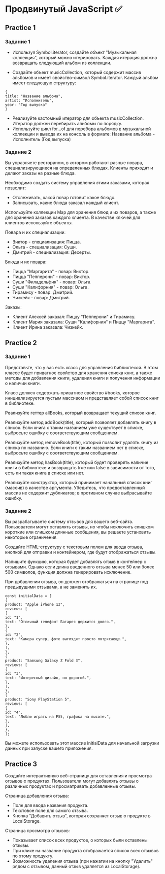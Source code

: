 # Продвинутый JavaScript ✅
## Practice 1
### Задание 1
* Используя Symbol.iterator, создайте объект "Музыкальная коллекция", который можно итерировать. Каждая итерация должна возвращать следующий альбом из коллекции.

* Создайте объект musicCollection, который содержит массив альбомов и имеет свойство-символ Symbol.iterator. Каждый альбом имеет следующую структуру:
``` [JavaScript]
{
title: "Название альбома",
artist: "Исполнитель",
year: "Год выпуска"
}
```
* Реализуйте кастомный итератор для объекта musicCollection. Итератор должен перебирать альбомы по порядку.
* Используйте цикл for...of для перебора альбомов в музыкальной коллекции и вывода их на консоль в формате: Название альбома - Исполнитель (Год выпуска)


### Задание 2
Вы управляете рестораном, в котором работают разные повара, специализирующиеся на определенных блюдах. Клиенты приходят и делают заказы на разные блюда.

Необходимо создать систему управления этими заказами, которая позволит:

* Отслеживать, какой повар готовит какое блюдо.
* Записывать, какие блюда заказал каждый клиент.

Используйте коллекции Map для хранения блюд и их поваров, а также для хранения заказов каждого клиента. В качестве ключей для клиентов используйте объекты.

Повара и их специализации:

* Виктор - специализация: Пицца.
* Ольга - специализация: Суши.
* Дмитрий - специализация: Десерты.

Блюда и их повара:

* Пицца "Маргарита" - повар: Виктор.
* Пицца "Пепперони" - повар: Виктор.
* Суши "Филадельфия" - повар: Ольга.
* Суши "Калифорния" - повар: Ольга.
* Тирамису - повар: Дмитрий.
* Чизкейк - повар: Дмитрий.

Заказы:

* Клиент Алексей заказал: Пиццу "Пепперони" и Тирамису.
* Клиент Мария заказала: Суши "Калифорния" и Пиццу "Маргарита".
* Клиент Ирина заказала: Чизкейк.
## Practice 2
### Задание 1
Представьте, что у вас есть класс для управления библиотекой. В этом классе будет приватное свойство для хранения списка книг, а также методы для добавления книги, удаления книги и получения информации о наличии книги.

Класс должен содержать приватное свойство #books, которое инициализируется пустым массивом и представляет собой список книг в библиотеке.

Реализуйте геттер allBooks, который возвращает текущий список книг.

Реализуйте метод addBook(title), который позволяет добавлять книгу в список. Если книга с таким названием уже существует в списке, выбросьте ошибку с соответствующим сообщением.

Реализуйте метод removeBook(title), который позволит удалять книгу из списка по названию. Если книги с таким названием нет в списке, выбросьте ошибку с соответствующим сообщением.

Реализуйте метод hasBook(title), который будет проверять наличие книги в библиотеке и возвращать true или false в зависимости от того, есть ли такая книга в списке или нет.

Реализуйте конструктор, который принимает начальный список книг (массив) в качестве аргумента. Убедитесь, что предоставленный массив не содержит дубликатов; в противном случае выбрасывайте ошибку.


### Задание 2
Вы разрабатываете систему отзывов для вашего веб-сайта. Пользователи могут оставлять отзывы, но чтобы исключить слишком короткие или слишком длинные сообщения, вы решаете установить некоторые ограничения.

Создайте HTML-структуру с текстовым полем для ввода отзыва, кнопкой для отправки и контейнером, где будут отображаться отзывы.

Напишите функцию, которая будет добавлять отзыв в контейнер с отзывами. Однако если длина введенного отзыва менее 50 или более 500 символов, функция должна генерировать исключение.

При добавлении отзыва, он должен отображаться на странице под предыдущими отзывами, а не заменять их.
```[JavaScript]
const initialData = [
{
product: "Apple iPhone 13",
reviews: [
{
id: "1",
text: "Отличный телефон! Батарея держится долго.",
},
{
id: "2",
text: "Камера супер, фото выглядят просто потрясающе.",
},
],
},
{
product: "Samsung Galaxy Z Fold 3",
reviews: [
{
id: "3",
text: "Интересный дизайн, но дорогой.",
},
],
},
{
product: "Sony PlayStation 5",
reviews: [
{
id: "4",
text: "Люблю играть на PS5, графика на высоте.",
},
],
},
];
```
Вы можете использовать этот массив initialData для начальной загрузки данных при запуске вашего приложения.
## Practice 3
Создайте интерактивную веб-страницу для оставления и просмотра отзывов о продуктах. Пользователи могут добавлять отзывы о различных продуктах и просматривать добавленные отзывы.

Страница добавления отзыва:

* Поле для ввода названия продукта.
* Текстовое поле для самого отзыва.
* Кнопка "Добавить отзыв", которая сохраняет отзыв о продукте в LocalStorage.

Страница просмотра отзывов:

* Показывает список всех продуктов, о которых были оставлены отзывы.
* При клике на название продукта отображается список всех отзывов по этому продукту.
* Возможность удаления отзыва (при нажатии на кнопку "Удалить" рядом с отзывом, данный отзыв удаляется из LocalStorage).
